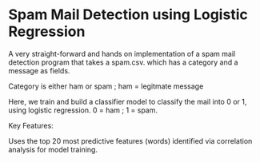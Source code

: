 # Spam Mail Detection using Logistic Regression

A very straight-forward and hands on implementation of a spam mail detection program that takes a spam.csv. which has a category and a message as fields.

Category is either ham or spam ; ham = legitmate message

Here, we train and build a classifier model to classify the mail into 0 or 1, using logistic regression. 
0 = ham ; 1 = spam.

Key Features:

Uses the top 20 most predictive features (words) identified via correlation analysis for model training.
